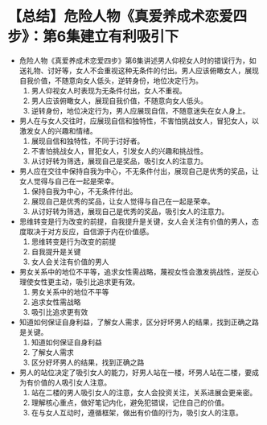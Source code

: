 # 【总结】危险人物《真爱养成术恋爱四步》：第6集建立有利吸引下

-   危险人物《真爱养成术恋爱四步》第6集讲述男人仰视女人时的错误行为，如送礼物、讨好等，女人不会重视这种无条件的付出。男人应该俯瞰女人，展现自我价值，不随意向女人低头，逆转身份，地位决定行为。
    1.  男人仰视女人时表现为无条件付出，女人不重视。
    2.  男人应该俯瞰女人，展现自我价值，不随意向女人低头。
    3.  逆转身份，地位决定行为，男人应展现自信，不随意迷失在女人身上。
-   男人在与女人交往时，应展现自信和独特性，不害怕挑战女人，冒犯女人，以激发女人的兴趣和情绪。
    1.  展现自信和独特性，不同于讨好者。
    2.  不害怕挑战女人，冒犯女人，引发女人的兴趣和挑战性。
    3.  从讨好转为筛选，展现自己是奖品，吸引女人的注意力。
-   男人应在交往中保持自我为中心，不无条件付出，展现自己是优秀的奖品，让女人觉得与自己在一起是荣幸。
    1.  保持自我为中心，不无条件付出。
    2.  展现自己是优秀的奖品，让女人觉得与自己在一起是荣幸。
    3.  从讨好转为筛选，展现自己是优秀的奖品，吸引女人的注意力。
-   思维转变是行为改变的前提，自我提升是关键，女人会关注有价值的男人，态度取决于对方反应，自信源于内在价值感。
    1.  思维转变是行为改变的前提
    2.  自我提升是关键
    3.  女人会关注有价值的男人
-   男女关系中的地位不平等，追求女性需战略，蔑视女性会激发挑战性，逆反心理使女性更主动，吸引比追求更有效。
    1.  男女关系中的地位不平等
    2.  追求女性需战略
    3.  吸引比追求更有效
-   知道如何保证自身利益，了解女人需求，区分好坏男人的结果，找到正确之路是关键。
    1.  知道如何保证自身利益
    2.  了解女人需求
    3.  区分好坏男人的结果，找到正确之路
-   男人的站位决定了吸引女人的能力，好男人站在一楼，坏男人站在二楼，要成为有价值的人吸引女人注意。
    1.  站在二楼的男人吸引女人的注意，女人会投资关注，关系进展会更亲密。
    2.  理解核心重点，做好笔记内化，避免犯错误，记住自己的价值。
    3.  在与女人互动时，遵循框架，做出有价值的行为，吸引女人的注意。